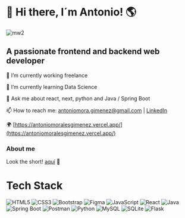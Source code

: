 # 👋 Hi there, I´m Antonio! 🌎 
![mw2](https://i.imgur.com/7Qij3nY.png)

## A passionate frontend and backend web developer

🔭 I’m currently working freelance

🌱 I’m currently learning Data Science

💬 Ask me about react, next, python and Java / Spring Boot

📫 How to reach me: [antoniomora.gimenez@gmail.com](mailto:antoniomora.gimenez@gmail.com) | [LinkedIn](https://www.linkedin.com/in/antoniomoralesgimenez/)  

🌍 [https://antoniomoralesgimenez.vercel.app/](https://antoniomoralesgimenez.vercel.app/)


### About me 
Look the short! [aquí](https://bit.ly/48bPFaH) 👀

# Tech Stack

![HTML5](https://img.shields.io/badge/-HTML5-E34F26?logo=html5&logoColor=fff)
![CSS3](https://img.shields.io/badge/-CSS3-1572B6?logo=css3&logoColor=fff)
![Bootstrap](https://img.shields.io/badge/-Bootstrap-7952B3?logo=bootstrap&logoColor=fff)
![Figma](https://img.shields.io/badge/-Figma-F24E1E?logo=figma&logoColor=fff)
![JavaScript](https://img.shields.io/badge/-JavaScript-F7DF1E?logo=javascript&logoColor=000)
![React](https://img.shields.io/badge/-React-61DAFB?logo=react&logoColor=000)
![Java](https://img.shields.io/badge/-Java-007396?logo=java&logoColor=fff)
![Spring Boot](https://img.shields.io/badge/-Spring%20Boot-6DB33F?logo=spring-boot&logoColor=fff)
![Postman](https://img.shields.io/badge/-Postman-FF6C37?logo=postman&logoColor=fff)
![Python](https://img.shields.io/badge/-Python-3776AB?logo=python&logoColor=fff)
![MySQL](https://img.shields.io/badge/-MySQL-4479A1?logo=mysql&logoColor=fff)
![SQLite](https://img.shields.io/badge/-SQLite-003B57?logo=sqlite&logoColor=fff)
![Flask](https://img.shields.io/badge/-Flask-000000?logo=flask&logoColor=fff)



